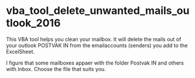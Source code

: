 # vba_tool_delete_unwanted_mails_outlook_2016
This VBA tool helps you clean your mailbox. It will delete the mails out of your outlook POSTVAK IN from the emailaccounts (senders) you add to the ExcelSheet. 

I figure that some mailboxes appaer with the folder Postvak IN and others with Inbox. Choose the file that suits you.
